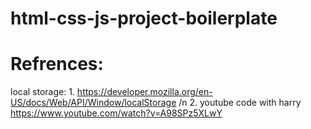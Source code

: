 # html-css-js-project-boilerplate

# Refrences:
  local storage:
    1. https://developer.mozilla.org/en-US/docs/Web/API/Window/localStorage /n
    2. youtube code with harry https://www.youtube.com/watch?v=A98SPz5XLwY
